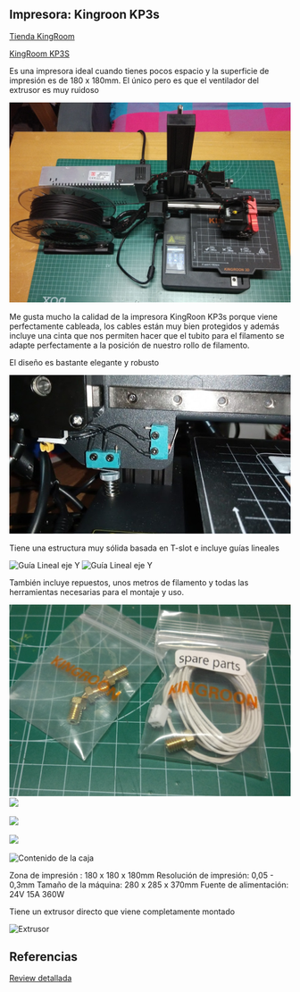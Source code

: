 ## Impresora: Kingroon KP3s

[Tienda KingRoom](https://es.aliexpress.com/store/1905393)

[KingRoom KP3S](https://es.aliexpress.com/item/4001279175159.html?spm=a2g0o.store_home.singleImageText_6000324340063.0)

Es una impresora ideal cuando tienes pocos espacio y la superficie de impresión es de 180 x 180mm. El único pero es que el ventilador del extrusor es muy ruidoso

![Ocupa poco espacio](./images/PocoEspacio.jpg)

Me gusta mucho la calidad de la impresora KingRoon KP3s  porque viene perfectamente cableada, los cables están muy bien protegidos y además incluye una cinta que nos permiten hacer que el tubito para el filamento se adapte perfectamente a la posición de nuestro rollo de filamento.

El diseño es bastante elegante y robusto

![Finales de carrera](./images/FinalesCarrera.jpg)

Tiene una estructura muy sólida basada en T-slot e incluye guías lineales

![Guía Lineal eje Y](./images/GuiaLineaY.jpg)
![Guía Lineal eje Y](./images/GuiaLinealX.jpg)

También incluye repuestos, unos metros de filamento y todas las herramientas necesarias para el montaje y uso.

![](./images/repuestos.jpg)
![](./images/Herramientas.jpg)

![](https://ae01.alicdn.com/kf/H08ccf98c87c349fb82fade2516dae9c7Z/KINGROON-impresora-3D-de-alta-precisi-n-KP3S-Kit-de-impresi-n-3d-pantalla-t-ctil.jpg_640x640.jpg)

![](https://ae01.alicdn.com/kf/H06705d905ff547d89f1bec9d4a07b8d9A/KINGROON-impresora-3D-de-alta-precisi-n-KP3S-Kit-de-impresi-n-3d-pantalla-t-ctil.jpg_Q90.jpg_.webp)


![Contenido de la caja](./images/Contenido.jpg)

Zona de impresión : 180 x 180 x 180mm
Resolución de impresión: 0,05 - 0,3mm
Tamaño de la máquina: 280 x 285 x 370mm
Fuente de alimentación: 24V 15A 360W

Tiene un extrusor directo que viene completamente montado

![Extrusor](./images/Extrusor.jpg)


## Referencias

[Review detallada](https://3dprintbeginner.com/kingroon-kp3s-review/)